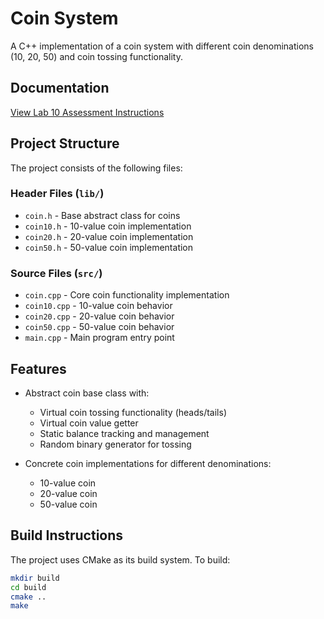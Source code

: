 # Coin System

A C++ implementation of a coin system with different coin denominations (10, 20, 50) and coin tossing functionality.

## Documentation

[View Lab 10 Assessment Instructions](lab_10.pdf)

## Project Structure

The project consists of the following files:

### Header Files (`lib/`)

- `coin.h` - Base abstract class for coins
- `coin10.h` - 10-value coin implementation
- `coin20.h` - 20-value coin implementation
- `coin50.h` - 50-value coin implementation

### Source Files (`src/`)

- `coin.cpp` - Core coin functionality implementation
- `coin10.cpp` - 10-value coin behavior
- `coin20.cpp` - 20-value coin behavior
- `coin50.cpp` - 50-value coin behavior
- `main.cpp` - Main program entry point

## Features

- Abstract coin base class with:

  - Virtual coin tossing functionality (heads/tails)
  - Virtual coin value getter
  - Static balance tracking and management
  - Random binary generator for tossing

- Concrete coin implementations for different denominations:
  - 10-value coin
  - 20-value coin
  - 50-value coin

## Build Instructions

The project uses CMake as its build system. To build:

```bash
mkdir build
cd build
cmake ..
make
```
